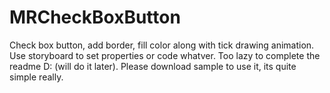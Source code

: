 # MRCheckBoxButton
Check box button, add border, fill color along with tick drawing animation. Use storyboard to set properties or code whatver. Too lazy to complete the readme D: (will do it later). Please download sample to use it, its quite simple really. 
